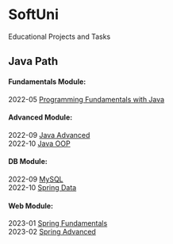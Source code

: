 # SoftUni
Educational Projects and Tasks 

## Java Path
#### Fundamentals Module:
2022-05 [Programming Fundamentals with Java](https://github.com/thrako/java_fundamentals)  

#### Advanced Module:
2022-09 [Java Advanced](https://github.com/thrako/java_advanced)  
2022-10 [Java OOP](https://github.com/thrako/java_oop)

#### DB Module:
2022-09 [MySQL](https://github.com/thrako/MySQL)  
2022-10 [Spring Data]()  

#### Web Module:
2023-01 [Spring Fundamentals]()  
2023-02 [Spring Advanced]()  
